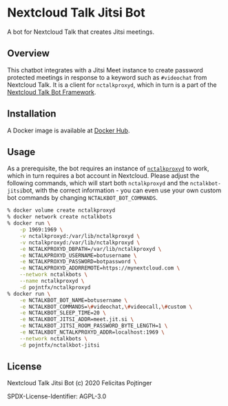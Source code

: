 # Nextcloud Talk Jitsi Bot

A bot for Nextcloud Talk that creates Jitsi meetings.

## Overview

This chatbot integrates with a Jitsi Meet instance to create password
protected meetings in response to a keyword such as `#videochat` from
Nextcloud Talk. It is a client for `nctalkproxyd`, which in turn is a
part of the [Nextcloud Talk Bot Framework](https://github.com/pojntfx/nextcloud-talk-bot-framework).

## Installation

A Docker image is available at [Docker Hub](https://hub.docker.com/r/pojntfx/nctalkbot-jits).

## Usage

As a prerequisite, the bot requires an instance of [`nctalkproxyd`](https://github.com/pojntfx/nextcloud-talk-bot-framework)
to work, which in turn requires a bot account in Nextcloud. Please adjust the
following commands, which will start both `nctalkproxyd` and the
`nctalkbot-jitsi`bot, with the correct information - you can even
use your own custom bot commands by changing `NCTALKBOT_BOT_COMMANDS`.

```bash
% docker volume create nctalkproxyd
% docker network create nctalkbots
% docker run \
	-p 1969:1969 \
	-v nctalkproxyd:/var/lib/nctalkproxyd \
	-v nctalkproxyd:/var/lib/nctalkproxyd \
	-e NCTALKPROXYD_DBPATH=/var/lib/nctalkproxyd \
	-e NCTALKPROXYD_USERNAME=botusername \
	-e NCTALKPROXYD_PASSWORD=botpassword \
	-e NCTALKPROXYD_ADDRREMOTE=https://mynextcloud.com \
	--network nctalkbots \
	--name nctalkproxyd \
	-d pojntfx/nctalkproxyd
% docker run \
	-e NCTALKBOT_BOT_NAME=botusername \
	-e NCTALKBOT_COMMANDS=\#videochat,\#videocall,\#custom \
	-e NCTALKBOT_SLEEP_TIME=20 \
	-e NCTALKBOT_JITSI_ADDR=meet.jit.si \
	-e NCTALKBOT_JITSI_ROOM_PASSWORD_BYTE_LENGTH=1 \
	-e NCTALKBOT_NCTALKPROXYD_ADDR=localhost:1969 \
	--network nctalkbots \
	-d pojntfx/nctalkbot-jitsi
```

## License

Nextcloud Talk Jitsi Bot (c) 2020 Felicitas Pojtinger

SPDX-License-Identifier: AGPL-3.0
